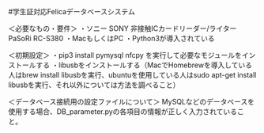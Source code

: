 #学生証対応Felicaデータベースシステム

＜必要なもの・要件＞
・ソニー SONY 非接触ICカードリーダー/ライター PaSoRi RC-S380
・MacもしくはPC
・Python3が導入されている

＜初期設定＞
・pip3 install pymysql nfcpy を実行して必要なモジュールをインストールする
・libusbをインストールする（MacでHomebrewを導入している人はbrew install libusbを実行、ubuntuを使用している人はsudo apt-get install libusbを実行、それ以外については方法を調べること）

＜データベース接続用の設定ファイルについて＞
MySQLなどのデータベースを使用する場合、DB_parameter.pyの各項目の情報が正しく入力されていること。
